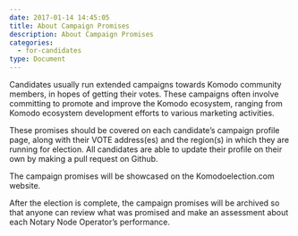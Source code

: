 ```yaml
---
date: 2017-01-14 14:45:05
title: About Campaign Promises
description: About Campaign Promises
categories:
  - for-candidates
type: Document
---
```

Candidates usually run extended campaigns towards Komodo community members, in hopes of getting their votes. These campaigns often involve committing to promote and improve the Komodo ecosystem, ranging from Komodo ecosystem development efforts to various marketing activities.

These promises should be covered on each candidate’s campaign profile page, along with their VOTE address(es) and the region(s) in which they are running for election. All candidates are able to update their profile on their own by making a pull request on Github.

The campaign promises will be showcased on the Komodoelection.com website.

After the election is complete, the campaign promises will be archived so that anyone can review what was promised and make an assessment about each Notary Node Operator’s performance.
